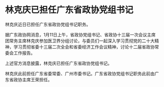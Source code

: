 # 林克庆已担任广东省政协党组书记

林克庆近日已担任广东省政协党组书记职务。

据广东政协网消息，1月11日上午，省政协党组书记、省政协十三届一次会议主席团常务主席林克庆参加医卫界分组讨论，与委员们一起深入学习贯彻党的二十大精神，学习贯彻省委十三届二次全会和省委经济工作会议精神，讨论十二届省政协常委会工作报告。

上述官方消息披露，林克庆已担任广东省政协党组书记。

林克庆此前担任广东省委常委、广州市委书记。广东省政协党组书记职务此前由广东省政协主席王荣担任。

